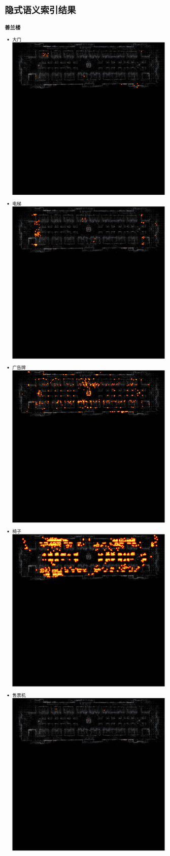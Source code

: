 # 隐式语义索引结果
### 善兰楼
- 大门
![main_gate.jpg](main_gate.jpg)

- 电梯
![elevator.jpg](elevator.jpg)

- 广告牌
![billboard.jpg](billboard.jpg)

- 椅子
![chair.jpg](chair.jpg)

- 售票机
![ticket_machine.jpg](ticket_machine.jpg)

